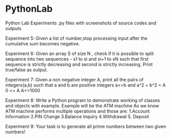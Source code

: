 # PythonLab
Python Lab Experiments .py files with screenshots of source codes and outputs

Experiment 5: Given a list of number,stop processing input after the cumulative sum becomes negative.

Experiment 6: Given an array S of size N , check if it is possible to split sequence into two sequences -
s1 to si and si+1 to sN such that first sequence is strictly decreasing and second is strictly increasing. Print true/false as output.

Experiment 7: Given a non negative integer A, print all the pairs of integers(a,b) such that
a and b are positive integers
a<=b and
a^2 + b^2 = A
0 <= A
A<=1000

Experiment 8: Write a Python program to demonstrate working of classes and
objects with example. Example will be the ATM machine
As we know ATM machine performs multiple operations and those are:
1.Account Information
2.PIN Change
3.Balance Inquiry
4.Withdrawal
5. Deposit

Experiment 9: Your task is to generate all prime numbers between two given numbers!
